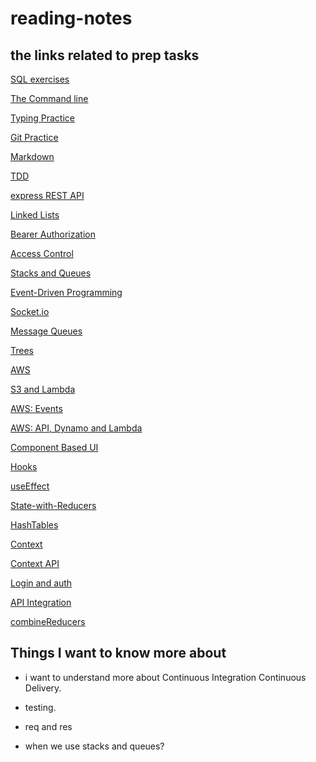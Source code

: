 # reading-notes

## the links related to prep tasks

[SQL exercises](./sql.md)

[The Command line](./command-line.md)

[Typing Practice](./typing.md)

[Git Practice](./git-practice.md)

[Markdown](./markdown.md)

[TDD](./TDD.md)

[express REST API](./Express-rest-api.md)

[Linked Lists](./Linked-Lists.md)

[Bearer Authorization](./Bearer-Authorization.md)

[Access Control](./Access-Control.md)

[Stacks and Queues](./Stacks-and-Queues.md)

[Event-Driven Programming](./Event-Driven-Programming.md)

[Socket.io](./Socket.io.md)

[Message Queues](./MessageQueues.md)

[Trees](./Trees.md)

[AWS](./AWS.md)

[S3 and Lambda](./S3-and-Lambda.md)

[AWS: Events](./Events.md)

[AWS: API, Dynamo and Lambda](./API-and-Dynamo.md)

[Component Based UI](./Component-Based-UI.md)

[Hooks](./Hook.md)

[useEffect](./useEffect.md)

[State-with-Reducers](./State-with-Reducers.md)

[HashTables](./HashTables.md)

[Context](./Context.md)

[Context API](./Context-API.md)

[Login and auth](./Login.md)

[API Integration](./API-Integration.md)

[combineReducers](./combineReducers.md)

## Things I want to know more about

- i want to understand more about Continuous Integration Continuous Delivery.

- testing.

- req and res

- when we use stacks and queues?
